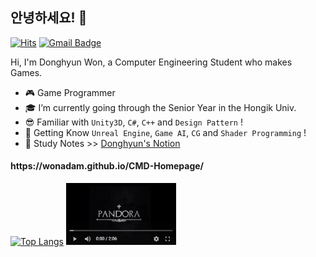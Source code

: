 ## 안녕하세요! 👋
[![Hits](https://hits.seeyoufarm.com/api/count/incr/badge.svg?url=https%3A%2F%2Fgithub.com%2FwonAdam&count_bg=%2384EBFF&title_bg=%23555555&icon=&icon_color=%23E7E7E7&title=hits&edge_flat=false)](https://hits.seeyoufarm.com)
[![Gmail Badge](https://img.shields.io/badge/-Gmail-c14438?style=flat-square&logo=Gmail&logoColor=white&link=mailto:contato.weltonf@gmail.com)](mailto:ehdgus5500@gmail.com)

Hi, I'm Donghyun Won, a Computer Engineering Student who makes Games.

- 🎮 Game Programmer
- 🎓 I’m currently going through the Senior Year in the Hongik Univ.
- 😎 Familiar with `Unity3D`, `C#`, `C++` and `Design Pattern` !
- 👊 Getting Know `Unreal Engine`, `Game AI`, `CG` and `Shader Programming` !
- 📖 Study Notes >> [Donghyun's Notion](https://www.notion.so/wondong "공부노트")

<h4>https://wonadam.github.io/CMD-Homepage/</h4>


[![Top Langs](https://github-readme-stats.vercel.app/api/top-langs/?username=wonAdam&layout=compact&theme=tokyonight)](https://github.com/anuraghazra/github-readme-stats)
[<img src="https://github.com/wonAdam/wonAdam/blob/master/20210122164639.png?raw=true" width="35%">](https://youtu.be/HYVr_4Oe1eo)
